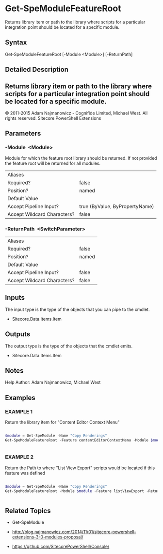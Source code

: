 ﻿# Get-SpeModuleFeatureRoot 
 
Returns library item or path to the library where scripts for a particular integration point should be located for a specific module. 
 
## Syntax 
 
Get-SpeModuleFeatureRoot [-Module &lt;Module&gt;] [-ReturnPath] 
 
 
## Detailed Description 
Returns library item or path to the library where scripts for a particular integration point should be located for a specific module. 
- 
© 2011-2015 Adam Najmanowicz - Cognifide Limited, Michael West. All rights reserved. Sitecore PowerShell Extensions 
 
## Parameters 
 
### -Module&nbsp; &lt;Module&gt; 
 
Module for which the feature root library should be returned. 
If not provided the feature root will be returned for all modules.
 

| | |
| - | - |
| Aliases |  |
| Required? | false |
| Position? | named |
| Default Value |  |
| Accept Pipeline Input? | true (ByValue, ByPropertyName) |
| Accept Wildcard Characters? | false | 
 
### -ReturnPath&nbsp; &lt;SwitchParameter&gt; 
 

 

| | |
| - | - |
| Aliases |  |
| Required? | false |
| Position? | named |
| Default Value |  |
| Accept Pipeline Input? | false |
| Accept Wildcard Characters? | false | 
 
## Inputs 
 
The input type is the type of the objects that you can pipe to the cmdlet. 
 
* Sitecore.Data.Items.Item 
 
## Outputs 
 
The output type is the type of the objects that the cmdlet emits. 
 
* Sitecore.Data.Items.Item 
 
## Notes 
 
Help Author: Adam Najmanowicz, Michael West 
 
## Examples 
 
### EXAMPLE 1 
 
Return the library item for "Content Editor Context Menu" 
 
```powershell   
 
$module = Get-SpeModule -Name "Copy Renderings"
Get-SpeModuleFeatureRoot -Feature contentEditorContextMenu -Module $module 
 
``` 
 
### EXAMPLE 2 
 
Return the Path to where "List View Export" scripts would be located if this feature was defined 
 
```powershell   
 
$module = Get-SpeModule -Name "Copy Renderings"
Get-SpeModuleFeatureRoot -Module $module -Feature listViewExport -ReturnPath 
 
``` 
 
## Related Topics 
 
* Get-SpeModule 
 
* <a href='http://blog.najmanowicz.com/2014/11/01/sitecore-powershell-extensions-3-0-modules-proposal/' target='_blank'>http://blog.najmanowicz.com/2014/11/01/sitecore-powershell-extensions-3-0-modules-proposal/</a><br/> 
 
* <a href='https://github.com/SitecorePowerShell/Console/' target='_blank'>https://github.com/SitecorePowerShell/Console/</a><br/>
